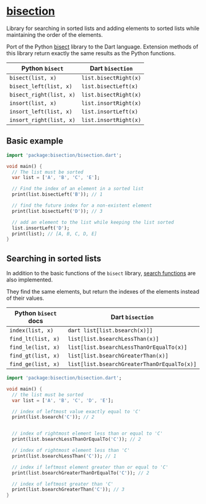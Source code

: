 # [bisection](https://github.com/rtmigo/bisection_dart)

Library for searching in sorted lists and adding elements to sorted lists while
maintaining the order of the elements.

Port of the Python [bisect](https://docs.python.org/3/library/bisect.html)
library to the Dart language. Extension methods of this library return exactly
the same results as the Python functions.


Python `bisect`         | Dart `bisection`
------------------------|--------------------------------------
`bisect(list, x)`       | `list.bisectRight(x)`
`bisect_left(list, x)`  | `list.bisectLeft(x)`
`bisect_right(list, x)` | `list.bisectRight(x)`
`insort(list, x)`       | `list.insortRight(x)`
`insort_left(list, x)`  | `list.insortLeft(x)`
`insort_right(list, x)` | `list.insortRight(x)`

## Basic example

```dart
import 'package:bisection/bisection.dart';

void main() {
  // The list must be sorted
  var list = ['A', 'B', 'C', 'E'];

  // Find the index of an element in a sorted list
  print(list.bisectLeft('B')); // 1

  // find the future index for a non-existent element
  print(list.bisectLeft('D')); // 3

  // add an element to the list while keeping the list sorted
  list.insortLeft('D');
  print(list); // [A, B, C, D, E]
}
```

## Searching in sorted lists

In addition to the basic functions of the `bisect` library,
[search functions](https://docs.python.org/3/library/bisect.html#searching-sorted-lists)
are also implemented.

They find the same elements, but return the indexes of the elements instead of
their values.

Python `bisect` docs    | Dart `bisection`
------------------------|--------------------------------------
`index(list, x)`        | ```dart list[list.bsearch(x)]]```
`find_lt(list, x)`      | `list[list.bsearchLessThan(x)]`
`find_le(list, x)`      | `list[list.bsearchLessThanOrEqualTo(x)]`
`find_gt(list, x)`      | `list[list.bsearchGreaterThan(x)]`
`find_ge(list, x)`      | `list[list.bsearchGreaterThanOrEqualTo(x)]`

```dart
import 'package:bisection/bisection.dart';

void main() {
  // the list must be sorted
  var list = ['A', 'B', 'C', 'D', 'E'];

  // index of leftmost value exactly equal to 'C'
  print(list.bsearch('C')); // 2


  // index of rightmost element less than or equal to 'C'
  print(list.bsearchLessThanOrEqualTo('C')); // 2

  // index of rightmost element less than 'C'
  print(list.bsearchLessThan('C')); // 1

  // index if leftmost element greater than or equal to 'C'
  print(list.bsearchGreaterThanOrEqualTo('C')); // 2

  // index of leftmost greater than 'C'
  print(list.bsearchGreaterThan('C')); // 3
}
```
